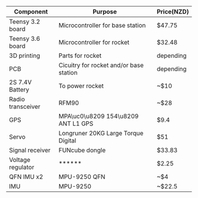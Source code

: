 | Component        |      Purpose                            |  Price(NZD) |
|------------------|-----------------------------------------|-------------|
| Teensy 3.2 board | Microcontroller for base station        | $47.75      |
| Teensy 3.6 board | Microcontroller for rocket              | $32.48      |
| 3D printing      | Parts for rocket                        | depending   |
| PCB              | Cicuitry for rocket and/or base station | depending   |
| 2S 7.4V Battery  | To power rocket                         | ~$10        | 
| Radio transceiver| RFM90                           | ~$28               |
| GPS              | MPA\uc0\u8209 154\u8209 ANT L1 GPS              | $9.4   |
| Servo            | Longruner 20KG Large Torque Digital          | $51                |
| Signal receiver  | FUNcube dongle                   | $33.83             |
| Voltage regulator|******  | $2.25              |
| QFN IMU  x2      | MPU-9250 QFN                     | ~$4                |
| IMU              | MPU-9250                         | ~$22.5             |